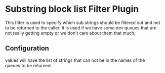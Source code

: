 # Substring block list Filter Plugin

This filter is used to specify which sub strings should be filtered out and not to be returned to the caller. It is used
if we have some dev queues that are not really getting empty or we don't care about them that much.

## Configuration

values will have the list of strings that can not be in the names of the queues to be returned.
